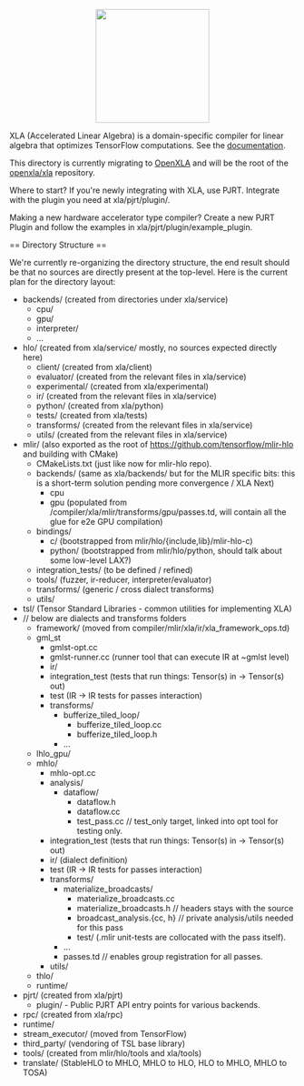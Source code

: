 <p align="center">
  <img width="200" src="./g3doc/images/xlalogo.png"/>
</p>

XLA (Accelerated Linear Algebra) is a domain-specific compiler for linear
algebra that optimizes TensorFlow computations. See the
[documentation](./../docs/index.md).

This directory is currently migrating to [OpenXLA](https://github.com/openxla/)
and will be the root of the [openxla/xla](https://github.com/openxla/xla)
repository.

Where to start? If you're newly integrating with XLA, use PJRT. Integrate with
the plugin you need at xla/pjrt/plugin/.

Making a new hardware accelerator type compiler? Create a new PJRT Plugin and
follow the examples in xla/pjrt/plugin/example_plugin.

== Directory Structure ==

We're currently re-organizing the directory structure, the end result should be
that no sources are directly present at the top-level. Here is the current plan
for the directory layout:

*   backends/ (created from directories under xla/service)
    *   cpu/
    *   gpu/
    *   interpreter/
    *   ...
*   hlo/ (created from xla/service/ mostly, no sources expected directly here)
    *   client/ (created from xla/client)
    *   evaluator/ (created from the relevant files in xla/service)
    *   experimental/ (created from xla/experimental)
    *   ir/ (created from the relevant files in xla/service)
    *   python/ (created from xla/python)
    *   tests/ (created from xla/tests)
    *   transforms/ (created from the relevant files in xla/service)
    *   utils/ (created from the relevant files in xla/service)
*   mlir/ (also exported as the root of https://github.com/tensorflow/mlir-hlo
    and building with CMake)
    *   CMakeLists.txt (just like now for mlir-hlo repo).
    *   backends/ (same as xla/backends/ but for the MLIR specific bits: this is
        a short-term solution pending more convergence / XLA Next)
        *   cpu
        *   gpu (populated from /compiler/xla/mlir/transforms/gpu/passes.td,
            will contain all the glue for e2e GPU compilation)
    *   bindings/
        *   c/ (bootstrapped from mlir/hlo/{include,lib}/mlir-hlo-c)
        *   python/ (bootstrapped from mlir/hlo/python, should talk about some
            low-level LAX?)
    *   integration_tests/ (to be defined / refined)
    *   tools/ (fuzzer, ir-reducer, interpreter/evaluator)
    *   transforms/ (generic / cross dialect transforms)
    *   utils/
*   tsl/ (Tensor Standard Libraries - common utilities for implementing XLA)
*   // below are dialects and transforms folders
    *   framework/ (moved from compiler/mlir/xla/ir/xla_framework_ops.td)
    *   gml_st
        *   gmlst-opt.cc
        *   gmlst-runner.cc (runner tool that can execute IR at ~gmlst level)
        *   ir/
        *   integration_test (tests that run things: Tensor(s) in -> Tensor(s)
            out)
        *   test (IR -> IR tests for passes interaction)
        *   transforms/
            *   bufferize_tiled_loop/
                *   bufferize_tiled_loop.cc
                *   bufferize_tiled_loop.h
            *   ...
    *   lhlo_gpu/
    *   mhlo/
        *   mhlo-opt.cc
        *   analysis/
            *   dataflow/
                *   dataflow.h
                *   dataflow.cc
                *   test_pass.cc // test_only target, linked into opt tool for
                    testing only.
        *   integration_test (tests that run things: Tensor(s) in -> Tensor(s)
            out)
        *   ir/ (dialect definition)
        *   test (IR -> IR tests for passes interaction)
        *   transforms/
            *   materialize_broadcasts/
                *   materialize_broadcasts.cc
                *   materialize_broadcasts.h // headers stays with the source
                *   broadcast_analysis.{cc, h} // private analysis/utils needed
                    for this pass
                *   test/ (.mlir unit-tests are collocated with the pass
                    itself).
            *   …
            *   passes.td // enables group registration for all passes.
        *   utils/
    *   thlo/
    *   runtime/
*   pjrt/ (created from xla/pjrt)
    * plugin/ - Public PJRT API entry points for various backends.
*   rpc/ (created from xla/rpc)
*   runtime/
*   stream_executor/ (moved from TensorFlow)
*   third_party/ (vendoring of TSL base library)
*   tools/ (created from mlir/hlo/tools and xla/tools)
*   translate/ (StableHLO to MHLO, MHLO to HLO, HLO to MHLO, MHLO to TOSA)
